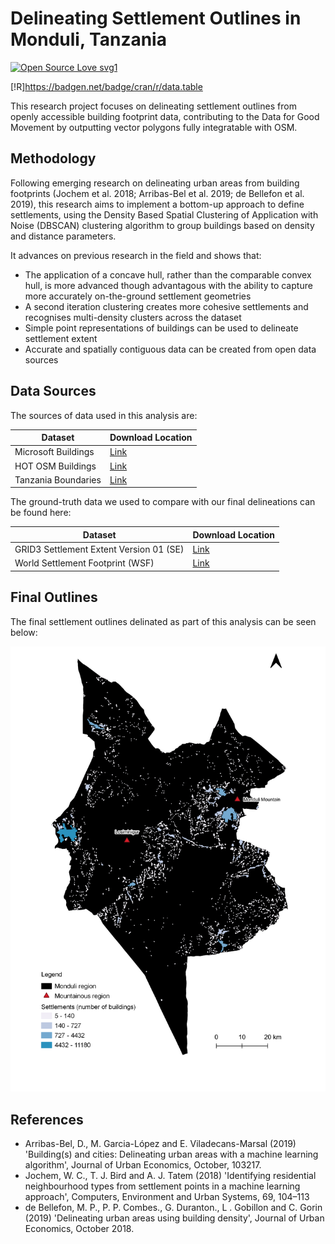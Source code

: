 # Delineating Settlement Outlines in Monduli, Tanzania #

[![Open Source Love svg1](https://badges.frapsoft.com/os/v1/open-source.svg?v=103)](https://github.com/ellerbrock/open-source-badges/)

[!R]https://badgen.net/badge/cran/r/data.table

This research project focuses on delineating settlement outlines from openly accessible building footprint data, contributing to the Data for Good Movement by outputting vector polygons fully integratable with OSM.

## Methodology ##
Following emerging research on delineating urban areas from building footprints (Jochem et al. 2018; Arribas-Bel et al. 2019; de Bellefon et al. 2019), this research aims to implement a bottom-up approach to define settlements, using the Density Based Spatial Clustering of Application with Noise (DBSCAN) clustering algorithm to group buildings based on density and distance parameters. 

It advances on previous research in the field and shows that:
* The application of a concave hull, rather than the comparable convex hull, is more advanced though advantagous with the ability to capture more accurately on-the-ground settlement geometries
* A second iteration clustering creates more cohesive settlements and recognises multi-density clusters across the dataset
* Simple point representations of buildings can be used to delineate settlement extent
* Accurate and spatially contiguous data can be created from open data sources

## Data Sources ##
The sources of data used in this analysis are:

Dataset              | Download Location
---------------------| ------------------
Microsoft Buildings  | [Link](https://github.com/microsoft/Uganda-Tanzania-Building-Footprints, "Link")
HOT OSM Buildings    | [Link](https://data.humdata.org/dataset/hotosm_tza_buildings, "Link")
Tanzania Boundaries  | [Link](https://gadm.org/download_country_v3.html, "Link")

The ground-truth data we used to compare with our final delineations can be found here:

Dataset                                 | Download Location
----------------------------------------| ------------------
GRID3 Settlement Extent Version 01 (SE) | [Link](https://data.grid3.org/search?tags=all(Settlement%20Extents,TZA), "Link")
World Settlement Footprint (WSF)        | [Link](https://figshare.com/articles/dataset/World_Settlement_Footprint_WSF_2015/10048412, "Link")


## Final Outlines ##

The final settlement outlines delinated as part of this analysis can be seen below:

![image](https://github.com/KKCV6/dissertation/blob/main/images/settlements_github.PNG)

## References ##
* Arribas-Bel, D., M. Garcia-López and E. Viladecans-Marsal (2019) 'Building(s) and cities: Delineating urban areas with a machine learning algorithm', Journal of Urban Economics, October, 103217.
* Jochem, W. C., T. J. Bird and A. J. Tatem (2018) 'Identifying residential neighbourhood types from settlement points in a machine learning approach', Computers, Environment and Urban Systems, 69, 104–113
* de Bellefon, M. P., P. P. Combes., G. Duranton., L . Gobillon and C. Gorin (2019) 'Delineating urban areas using building density', Journal of Urban Economics, October 2018.
